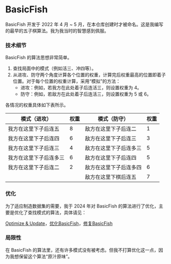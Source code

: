 # BasicFish

BasicFish 开发于 2022 年 4 月 ~ 5 月，在本仓库创建时才被命名。这是我编写的最早的五子棋算法。我为我当时的智慧感到佩服。

### 技术细节

BasicFish 的算法思想非常简单。

1. 查找局面中的模式（例如活三、冲四等）。
2. 从进攻、防守两个角度计算各个位置的权重，计算完后权重最高的位置即着子位置。对于每个位置的权重计算，采用“模拟”的方法：
   - 进攻：例如，若我方在此处着子后连活三，则设置权重为 4。
   - 防守：例如，若敌方在此处着子后连活三，则设置权重为 5 或 6。

各情况的权重具体如下表所示。

| 模式（进攻）           | 权重 | 模式（防守）           | 权重 |
| ---------------------- | ---- | ---------------------- | ---- |
| 我方在这里下子后连五   | 8    | 敌方在这里下子后连二   | 1    |
| 我方在这里下子后连四   | 6    | 敌方在这里下子后连三   | 3    |
| 我方在这里下子后连三   | 4    | 敌方在这里下子后连多三 | 5    |
| 我方在这里下子后连多三 | 6    | 敌方在这里下子后连四   | 5    |
| 我方在这里下子后连二   | 2    | 敌方在这里下子后连多四 | 6    |
|                        |      | 敌方在这里下棋后连五   | 7    |

### 优化

为了适应制造数据集的需要，我于 2024 年对 BasicFish 的算法进行了优化，主要是优化了查找模式的算法，具体请见：

[Optimize & Update](https://github.com/masterLazy/LazyFish/commit/537d08aaff6ec32dcc36879d9d8bed564e9641d4)，[优化BasicFish](https://github.com/masterLazy/LazyFish/commit/a365d7e4e7da1f1574f7cfe01d3b715f9507f73e)，[修复BasicFish](https://github.com/masterLazy/LazyFish/commit/b5a3967506cd50f3ab65ab1572eb1a83afce6932)

### 局限性

在 BasicFish 的算法里，还有许多模式没有被考虑。但我不打算优化这一点，因为我想保留这个算法“原汁原味”。